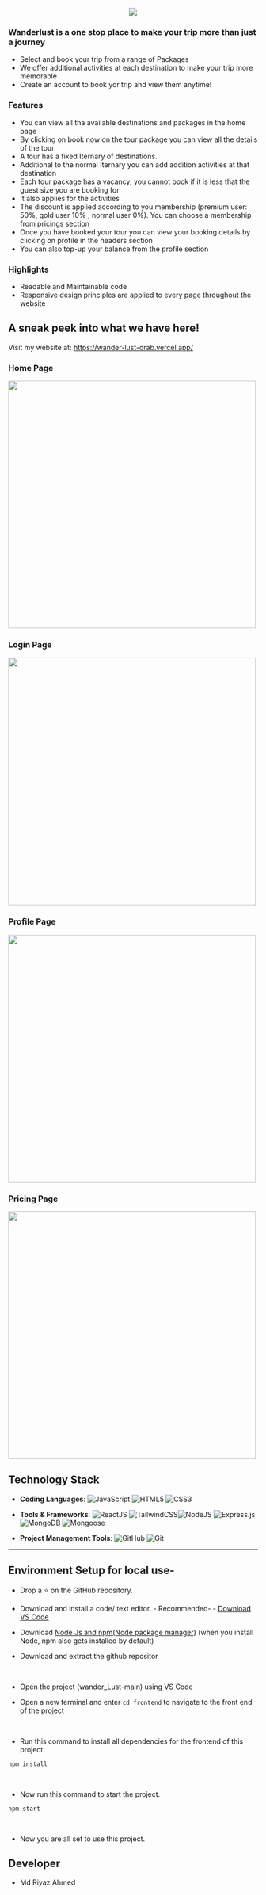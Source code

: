 <p align="center"><img src="readmeassets/logo.png" ></p>

### Wanderlust is a one stop place to make your trip more than just a journey

- Select and book your trip from a range of Packages
- We offer additional activities at each destination to make your trip more memorable
- Create an account to book yor trip and view them anytime!

### Features

- You can view all tha available destinations and packages in the home page
- By clicking on book now on the tour package you can view all the details of the tour
- A tour has a fixed Iternary of destinations.
- Additional to the normal Iternary you can add addition activities at that destination 
- Each tour package has a vacancy, you cannot book if it is less that the guest size you are booking for
- It also applies for the activities
- The discount is applied according to you membership (premium user: 50%, gold user 10% , normal user 0%). You can choose a membership from pricings section
- Once you have booked your tour you can view your booking details by clicking on profile in the headers section
- You can also top-up your balance from the profile section

### Highlights
- Readable and Maintainable code
- Responsive design principles are applied to every page throughout the website

## A sneak peek into what we have here!

Visit my website at: https://wander-lust-drab.vercel.app/

### Home Page

<img src="readmeassets/home.png" width="500px" >

### Login Page

<img src="readmeassets/login.png" width="500px" >

### Profile Page

<img src="readmeassets/profile.png" width="500px" >

### Pricing Page

<img src="readmeassets/pricing.png" width="500px" >



## Technology Stack

- **Coding Languages**: <img alt="JavaScript" src="https://img.shields.io/badge/javascript%20-%23323330.svg?&style=for-the-badge&logo=javascript&logoColor=%23F7DF1E"/> <img alt="HTML5" src="https://img.shields.io/badge/html5%20-%23E34F26.svg?&style=for-the-badge&logo=html5&logoColor=white"/> <img alt="CSS3" src="https://img.shields.io/badge/css3%20-%231572B6.svg?&style=for-the-badge&logo=css3&logoColor=white"/>

- **Tools & Frameworks**: <img alt="ReactJS" src="https://img.shields.io/badge/react-%2320232a.svg?style=for-the-badge&logo=react&logoColor=%2361DAFB"/> <img alt="TailwindCSS" src="https://img.shields.io/badge/tailwindcss-0F172A?&logo=tailwindcss"/><img alt="NodeJS" src="https://img.shields.io/badge/node.js%20-%2343853D.svg?&style=for-the-badge&logo=node.js&logoColor=white"/> <img alt="Express.js" src="https://img.shields.io/badge/express.js%20-%23404d59.svg?&style=for-the-badge"/> <img alt="MongoDB" src ="https://img.shields.io/badge/MongoDB-%234ea94b.svg?&style=for-the-badge&logo=mongodb&logoColor=white"/> <img alt="Mongoose" src ="https://img.shields.io/badge/Mongoose-%234ea94b.svg?&style=for-the-badge&logo=Mongoose&logoColor=white"/>

- **Project Management Tools**: <img alt="GitHub" src="https://img.shields.io/badge/github%20-%23121011.svg?&style=for-the-badge&logo=github&logoColor=white"/> <img alt="Git" src="https://img.shields.io/badge/git%20-%23F05033.svg?&style=for-the-badge&logo=git&logoColor=white"/>

<hr>

## Environment Setup for local use-

- Drop a :star: on the GitHub repository.
  <br/>

- Download and install a code/ text editor. - Recommended- - [Download VS Code](https://code.visualstudio.com/download) 
  <br/>

- Download [Node Js and npm(Node package manager)](https://nodejs.org/en/) (when you install Node, npm also gets installed by default)
  <br/>


- Download and extract the github repositor
<br/>

- Open the project (wander_Lust-main) using VS Code
  <br/>

- Open a new terminal and enter `cd frontend` to navigate to the front end of the project
<br/>

- Run this command to install all dependencies for the frontend of this project.

```
npm install
```

<br/>

- Now run this command to start the project.

```
npm start
```
<br/>

- Now you are all set to use this project.

## Developer

- Md Riyaz Ahmed
